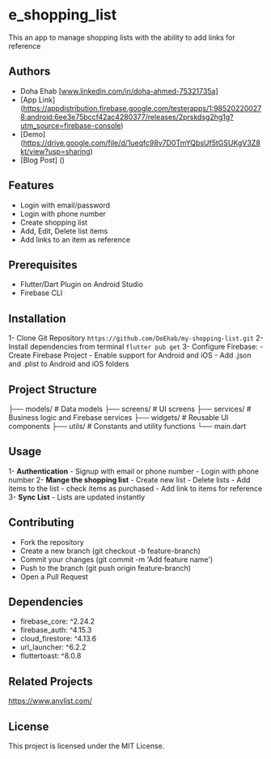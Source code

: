 # e_shopping_list
This an app to manage shopping lists with the ability to add links for reference

## Authors
- Doha Ehab [www.linkedin.com/in/doha-ahmed-75321735a] 
- [App Link] (https://appdistribution.firebase.google.com/testerapps/1:985202200278:android:6ee3e75bccf42ac4280377/releases/2prskdsg2hg1g?utm_source=firebase-console)
- [Demo] (https://drive.google.com/file/d/1ueqfc98v7D0TmYQbsUf5tGSUKgV3Z8kt/view?usp=sharing)
- [Blog Post] ()

## Features
- Login with email/password
- Login with phone number
- Create shopping list
- Add, Edit, Delete list items
- Add links to an item as reference

## Prerequisites
- Flutter/Dart Plugin on Android Studio
- Firebase CLI

## Installation 
1- Clone Git Repository
```https://github.com/DoEhab/my-shopping-list.git```
2- Install dependencies from terminal
```flutter pub get```
3- Configure Firebase:
    - Create Firebase Project
    - Enable support for Android and iOS
    - Add .json and .plist to Android and iOS folders

## Project Structure
├── models/           # Data models
├── screens/          # UI screens
├── services/         # Business logic and Firebase services
├── widgets/          # Reusable UI components
├── utils/            # Constants and utility functions
└── main.dart

## Usage
1- **Authentication**
    - Signup with email or phone number
    - Login with phone number
2- **Mange the shopping list**
    - Create new list
    - Delete lists
    - Add items to the list
    - check items as purchased
    - Add link to items for reference
3- **Sync List**
    - Lists are updated instantly

## Contributing

- Fork the repository 
- Create a new branch (git checkout -b feature-branch)
- Commit your changes (git commit -m 'Add feature name')
- Push to the branch (git push origin feature-branch)
- Open a Pull Request

## Dependencies

- firebase_core: ^2.24.2
- firebase_auth: ^4.15.3
- cloud_firestore: ^4.13.6
- url_launcher: ^6.2.2
- fluttertoast: ^8.0.8

## Related Projects
https://www.anylist.com/

## License 
This project is licensed under the MIT License.


